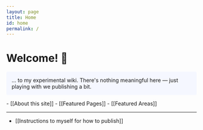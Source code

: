 ```yaml
---
layout: page
title: Home
id: home
permalink: /
---
```


# Welcome! 🌱

<p style="padding: 1em 1em; background: #f5f7ff; border-radius: 4px;">
 ... to my experimental wiki. There's nothing meaningful here — just playing with we publishing a bit.
</p>
- [[About this site]]
- [[Featured Pages]]
- [[Featured Areas]]

---
- [[Instructions to myself for how to publish]]


<style>
  .wrapper {
    max-width: 46em;
  }
</style>
